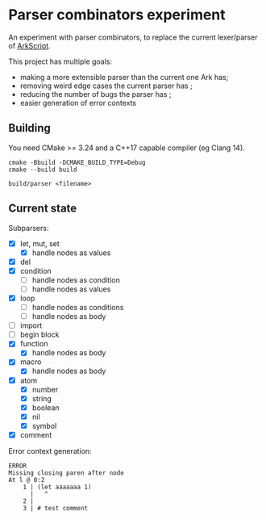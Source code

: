 # Parser combinators experiment

An experiment with parser combinators, to replace the current lexer/parser of [ArkScript](https://github.com/ArkScript-lang/Ark).

This project has multiple goals:
- making a more extensible parser than the current one Ark has;
- removing weird edge cases the current parser has ;
- reducing the number of bugs the parser has ;
- easier generation of error contexts

## Building

You need CMake >= 3.24 and a C++17 capable compiler (eg Clang 14).

```shell
cmake -Bbuild -DCMAKE_BUILD_TYPE=Debug
cmake --build build

build/parser <filename>
```

## Current state

Subparsers:
- [x] let, mut, set
  - [x] handle nodes as values
- [x] del
- [x] condition
  - [ ] handle nodes as condition
  - [ ] handle nodes as values
- [x] loop
  - [ ] handle nodes as conditions
  - [ ] handle nodes as body
- [ ] import
- [ ] begin block
- [x] function
  - [x] handle nodes as body
- [x] macro
  - [x] handle nodes as body
- [x] atom
  - [x] number
  - [x] string
  - [x] boolean
  - [x] nil
  - [x] symbol
- [x] comment

Error context generation:
```
ERROR
Missing closing paren after node
At l @ 0:2
    1 | (let aaaaaaa 1)
      |   ^
    2 | 
    3 | # test comment
```
